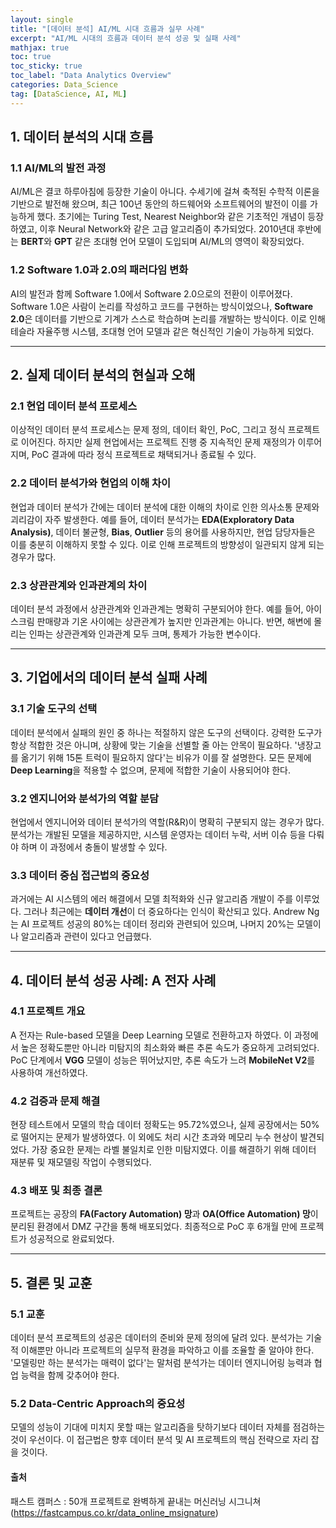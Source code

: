 ```yaml
---
layout: single
title: "[데이터 분석] AI/ML 시대 흐름과 실무 사례"
excerpt: "AI/ML 시대의 흐름과 데이터 분석 성공 및 실패 사례"
mathjax: true
toc: true
toc_sticky: true
toc_label: "Data Analytics Overview"
categories: Data_Science
tag: [DataScience, AI, ML]
---
```


## 1. 데이터 분석의 시대 흐름

### 1.1 AI/ML의 발전 과정
AI/ML은 결코 하루아침에 등장한 기술이 아니다. 수세기에 걸쳐 축적된 수학적 이론을 기반으로 발전해 왔으며, 최근 100년 동안의 하드웨어와 소프트웨어의 발전이 이를 가능하게 했다. 초기에는 Turing Test, Nearest Neighbor와 같은 기초적인 개념이 등장하였고, 이후 Neural Network와 같은 고급 알고리즘이 추가되었다. 2010년대 후반에는 **BERT**와 **GPT** 같은 초대형 언어 모델이 도입되며 AI/ML의 영역이 확장되었다.

### 1.2 Software 1.0과 2.0의 패러다임 변화
AI의 발전과 함께 Software 1.0에서 Software 2.0으로의 전환이 이루어졌다. Software 1.0은 사람이 논리를 작성하고 코드를 구현하는 방식이었으나, **Software 2.0**은 데이터를 기반으로 기계가 스스로 학습하며 논리를 개발하는 방식이다. 이로 인해 테슬라 자율주행 시스템, 초대형 언어 모델과 같은 혁신적인 기술이 가능하게 되었다.

---

## 2. 실제 데이터 분석의 현실과 오해

### 2.1 현업 데이터 분석 프로세스
이상적인 데이터 분석 프로세스는 문제 정의, 데이터 확인, PoC, 그리고 정식 프로젝트로 이어진다. 하지만 실제 현업에서는 프로젝트 진행 중 지속적인 문제 재정의가 이루어지며, PoC 결과에 따라 정식 프로젝트로 채택되거나 종료될 수 있다.

### 2.2 데이터 분석가와 현업의 이해 차이
현업과 데이터 분석가 간에는 데이터 분석에 대한 이해의 차이로 인한 의사소통 문제와 괴리감이 자주 발생한다. 예를 들어, 데이터 분석가는 **EDA(Exploratory Data Analysis)**, 데이터 불균형, **Bias**, **Outlier** 등의 용어를 사용하지만, 현업 담당자들은 이를 충분히 이해하지 못할 수 있다. 이로 인해 프로젝트의 방향성이 일관되지 않게 되는 경우가 많다.

### 2.3 상관관계와 인과관계의 차이
데이터 분석 과정에서 상관관계와 인과관계는 명확히 구분되어야 한다. 예를 들어, 아이스크림 판매량과 기온 사이에는 상관관계가 높지만 인과관계는 아니다. 반면, 해변에 몰리는 인파는 상관관계와 인과관계 모두 크며, 통제가 가능한 변수이다.

---

## 3. 기업에서의 데이터 분석 실패 사례

### 3.1 기술 도구의 선택
데이터 분석에서 실패의 원인 중 하나는 적절하지 않은 도구의 선택이다. 강력한 도구가 항상 적합한 것은 아니며, 상황에 맞는 기술을 선별할 줄 아는 안목이 필요하다. '냉장고를 옮기기 위해 15톤 트럭이 필요하지 않다'는 비유가 이를 잘 설명한다. 모든 문제에 **Deep Learning**을 적용할 수 없으며, 문제에 적합한 기술이 사용되어야 한다.

### 3.2 엔지니어와 분석가의 역할 분담
현업에서 엔지니어와 데이터 분석가의 역할(R&R)이 명확히 구분되지 않는 경우가 많다. 분석가는 개발된 모델을 제공하지만, 시스템 운영자는 데이터 누락, 서버 이슈 등을 다뤄야 하며 이 과정에서 충돌이 발생할 수 있다.

### 3.3 데이터 중심 접근법의 중요성
과거에는 AI 시스템의 에러 해결에서 모델 최적화와 신규 알고리즘 개발이 주를 이루었다. 그러나 최근에는 **데이터 개선**이 더 중요하다는 인식이 확산되고 있다. Andrew Ng는 AI 프로젝트 성공의 80%는 데이터 정리와 관련되어 있으며, 나머지 20%는 모델이나 알고리즘과 관련이 있다고 언급했다.

---

## 4. 데이터 분석 성공 사례: A 전자 사례

### 4.1 프로젝트 개요
A 전자는 Rule-based 모델을 Deep Learning 모델로 전환하고자 하였다. 이 과정에서 높은 정확도뿐만 아니라 미탐지의 최소화와 빠른 추론 속도가 중요하게 고려되었다. PoC 단계에서 **VGG** 모델이 성능은 뛰어났지만, 추론 속도가 느려 **MobileNet V2**를 사용하여 개선하였다.

### 4.2 검증과 문제 해결
현장 테스트에서 모델의 학습 데이터 정확도는 95.72%였으나, 실제 공장에서는 50%로 떨어지는 문제가 발생하였다. 이 외에도 처리 시간 초과와 메모리 누수 현상이 발견되었다. 가장 중요한 문제는 라벨 불일치로 인한 미탐지였다. 이를 해결하기 위해 데이터 재분류 및 재모델링 작업이 수행되었다.

### 4.3 배포 및 최종 결론
프로젝트는 공장의 **FA(Factory Automation) 망**과 **OA(Office Automation) 망**이 분리된 환경에서 DMZ 구간을 통해 배포되었다. 최종적으로 PoC 후 6개월 만에 프로젝트가 성공적으로 완료되었다.

---

## 5. 결론 및 교훈

### 5.1 교훈
데이터 분석 프로젝트의 성공은 데이터의 준비와 문제 정의에 달려 있다. 분석가는 기술적 이해뿐만 아니라 프로젝트의 실무적 환경을 파악하고 이를 조율할 줄 알아야 한다. '모델링만 하는 분석가는 매력이 없다'는 말처럼 분석가는 데이터 엔지니어링 능력과 협업 능력을 함께 갖추어야 한다.

### 5.2 Data-Centric Approach의 중요성
모델의 성능이 기대에 미치지 못할 때는 알고리즘을 탓하기보다 데이터 자체를 점검하는 것이 우선이다. 이 접근법은 향후 데이터 분석 및 AI 프로젝트의 핵심 전략으로 자리 잡을 것이다.


#### 출처
패스트 캠퍼스 : 50개 프로젝트로 완벽하게 끝내는 머신러닝 시그니쳐 (https://fastcampus.co.kr/data_online_msignature)